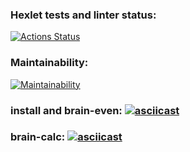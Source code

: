 ### Hexlet tests and linter status:
[![Actions Status](https://github.com/Batosik/frontend-project-44/actions/workflows/hexlet-check.yml/badge.svg)](https://github.com/Batosik/frontend-project-44/actions)

### Maintainability:
[![Maintainability](https://api.codeclimate.com/v1/badges/75e7aef5edc1f080b5c9/maintainability)](https://codeclimate.com/github/Batosik/frontend-project-44/maintainability)

### install and brain-even: [![asciicast](https://asciinema.org/a/EdFpDboMnDzKqjzcKIw3Fi6cE.svg)](https://asciinema.org/a/EdFpDboMnDzKqjzcKIw3Fi6cE)

### brain-calc: [![asciicast](https://asciinema.org/a/OzX4kH9swQv79kxSFwMSj6kP5.svg)](https://asciinema.org/a/OzX4kH9swQv79kxSFwMSj6kP5)